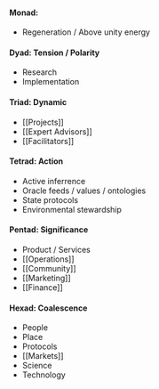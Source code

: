 #### Monad: 
- Regeneration / Above unity energy

#### Dyad: Tension / Polarity
- Research
- Implementation

#### Triad: Dynamic
- [[Projects]]
- [[Expert Advisors]]
- [[Facilitators]]

#### Tetrad: Action
- Active inferrence
- Oracle feeds / values / ontologies
- State protocols
- Environmental stewardship

#### Pentad: Significance
- Product / Services
- [[Operations]]
- [[Community]]
- [[Marketing]]
- [[Finance]]

#### Hexad: Coalescence
- People
- Place
- Protocols
- [[Markets]]
- Science
- Technology
